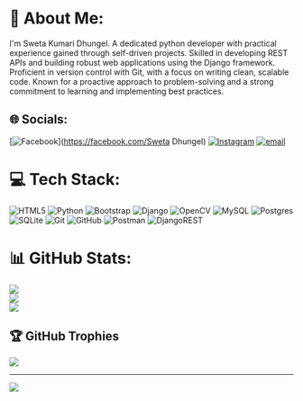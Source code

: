 # 💫 About Me:
I'm Sweta Kumari Dhungel. A dedicated python developer with practical experience gained through self-driven projects. Skilled in developing REST APIs and building robust web applications using the Django framework. Proficient in version control with Git, with a focus on writing clean, scalable code. Known for a proactive approach to problem-solving and a strong commitment to learning and implementing best practices.


## 🌐 Socials:
[![Facebook](https://img.shields.io/badge/Facebook-%231877F2.svg?logo=Facebook&logoColor=white)](https://facebook.com/Sweta Dhungel) [![Instagram](https://img.shields.io/badge/Instagram-%23E4405F.svg?logo=Instagram&logoColor=white)](https://instagram.com/swetadhungel3) [![email](https://img.shields.io/badge/Email-D14836?logo=gmail&logoColor=white)](mailto:sweet.dhungel@gmail.com) 

# 💻 Tech Stack:
![HTML5](https://img.shields.io/badge/html5-%23E34F26.svg?style=for-the-badge&logo=html5&logoColor=white) ![Python](https://img.shields.io/badge/python-3670A0?style=for-the-badge&logo=python&logoColor=ffdd54) ![Bootstrap](https://img.shields.io/badge/bootstrap-%238511FA.svg?style=for-the-badge&logo=bootstrap&logoColor=white) ![Django](https://img.shields.io/badge/django-%23092E20.svg?style=for-the-badge&logo=django&logoColor=white) ![OpenCV](https://img.shields.io/badge/opencv-%23white.svg?style=for-the-badge&logo=opencv&logoColor=white) ![MySQL](https://img.shields.io/badge/mysql-4479A1.svg?style=for-the-badge&logo=mysql&logoColor=white) ![Postgres](https://img.shields.io/badge/postgres-%23316192.svg?style=for-the-badge&logo=postgresql&logoColor=white) ![SQLite](https://img.shields.io/badge/sqlite-%2307405e.svg?style=for-the-badge&logo=sqlite&logoColor=white) ![Git](https://img.shields.io/badge/git-%23F05033.svg?style=for-the-badge&logo=git&logoColor=white) ![GitHub](https://img.shields.io/badge/github-%23121011.svg?style=for-the-badge&logo=github&logoColor=white) ![Postman](https://img.shields.io/badge/Postman-FF6C37?style=for-the-badge&logo=postman&logoColor=white) ![DjangoREST](https://img.shields.io/badge/DJANGO-REST-ff1709?style=for-the-badge&logo=django&logoColor=white&color=ff1709&labelColor=gray)
# 📊 GitHub Stats:
![](https://github-readme-stats.vercel.app/api?username=sweta2244&theme=synthwave&hide_border=false&include_all_commits=false&count_private=false)<br/>
![](https://github-readme-streak-stats.herokuapp.com/?user=sweta2244&theme=synthwave&hide_border=false)<br/>
![](https://github-readme-stats.vercel.app/api/top-langs/?username=sweta2244&theme=synthwave&hide_border=false&include_all_commits=false&count_private=false&layout=compact)

## 🏆 GitHub Trophies
![](https://github-profile-trophy.vercel.app/?username=sweta2244&theme=radical&no-frame=false&no-bg=true&margin-w=4)

---
[![](https://visitcount.itsvg.in/api?id=sweta2244&icon=0&color=0)](https://visitcount.itsvg.in)

<!-- Proudly created with GPRM ( https://gprm.itsvg.in ) -->
